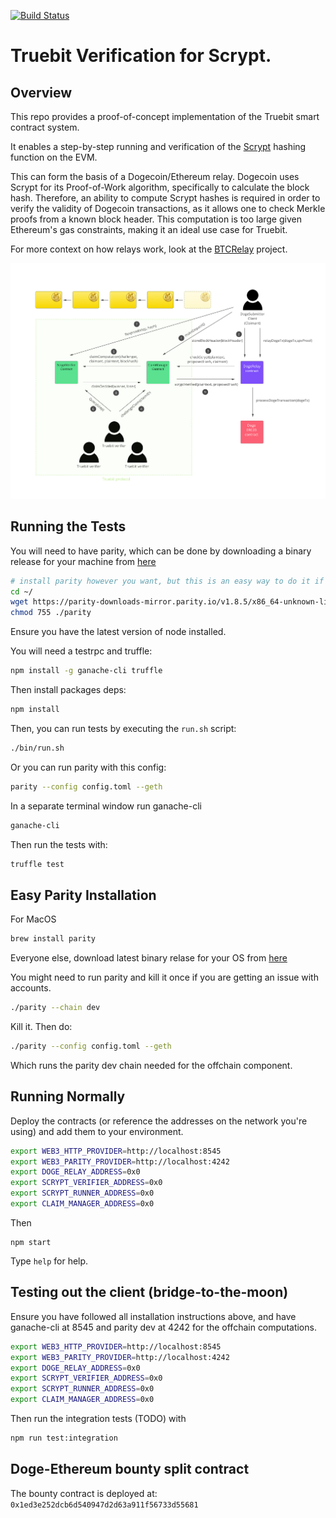 [![Build Status](https://travis-ci.org/TrueBitFoundation/scrypt-interactive.svg?branch=master)](https://travis-ci.org/TrueBitFoundation/scrypt-interactive)

# Truebit Verification for Scrypt.

## Overview

This repo provides a proof-of-concept implementation of the Truebit smart contract system.<br/>

It enables a step-by-step running and verification of the [Scrypt](https://en.wikipedia.org/wiki/Scrypt) hashing function on the EVM.<br/>

This can form the basis of a Dogecoin/Ethereum relay. Dogecoin uses Scrypt for its Proof-of-Work algorithm, specifically to calculate the block hash. Therefore, an ability to compute Scrypt hashes is required in order to verify the validity of Dogecoin transactions, as it allows one to check Merkle proofs from a known block header. This computation is too large given Ethereum's gas constraints, making it an ideal use case for Truebit.<br/>

For more context on how relays work, look at the [BTCRelay](https://github.com/ethereum/btcrelay) project.<br/>

![Protocol Schematic](./doge-eth.png)

## Running the Tests

You will need to have parity, which can be done by downloading a binary release for your machine from [here](https://github.com/paritytech/parity/releases)

```bash
# install parity however you want, but this is an easy way to do it if you're on a mac
cd ~/
wget https://parity-downloads-mirror.parity.io/v1.8.5/x86_64-unknown-linux-gnu/parity
chmod 755 ./parity
```

Ensure you have the latest version of node installed.

You will need a testrpc and truffle:
```bash
npm install -g ganache-cli truffle
```

Then install packages deps:
```bash
npm install
```

Then, you can run tests by executing the `run.sh` script:
```bash
./bin/run.sh
```

Or you can run parity with this config:

```bash
parity --config config.toml --geth
```

In a separate terminal window run ganache-cli
```bash
ganache-cli
```

Then run the tests with:
```bash
truffle test
```

## Easy Parity Installation

For MacOS

```bash
brew install parity
```

Everyone else, download latest binary relase for your OS from [here](https://github.com/paritytech/parity/releases)

You might need to run parity and kill it once if you are getting an issue with accounts.

```bash
./parity --chain dev
```

Kill it. Then do:

```bash
./parity --config config.toml --geth
```

Which runs the parity dev chain needed for the offchain component.

## Running Normally

Deploy the contracts (or reference the addresses on the network you're using) and add them to your environment.

```bash
export WEB3_HTTP_PROVIDER=http://localhost:8545
export WEB3_PARITY_PROVIDER=http://localhost:4242
export DOGE_RELAY_ADDRESS=0x0
export SCRYPT_VERIFIER_ADDRESS=0x0
export SCRYPT_RUNNER_ADDRESS=0x0
export CLAIM_MANAGER_ADDRESS=0x0
```

Then

```
npm start
```

Type `help` for help.

## Testing out the client (bridge-to-the-moon)

Ensure you have followed all installation instructions above, and have ganache-cli at 8545 and parity dev at 4242 for the offchain computations.

```bash
export WEB3_HTTP_PROVIDER=http://localhost:8545
export WEB3_PARITY_PROVIDER=http://localhost:4242
export DOGE_RELAY_ADDRESS=0x0
export SCRYPT_VERIFIER_ADDRESS=0x0
export SCRYPT_RUNNER_ADDRESS=0x0
export CLAIM_MANAGER_ADDRESS=0x0
```

Then run the integration tests (TODO) with

```bash
npm run test:integration
```

## Doge-Ethereum bounty split contract

 The bounty contract is deployed at: `0x1ed3e252dcb6d540947d2d63a911f56733d55681`
